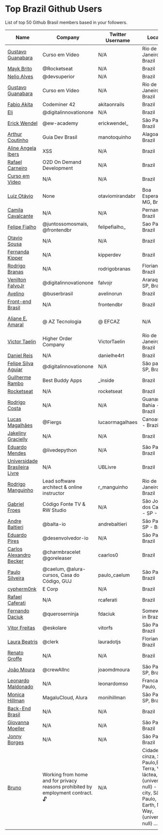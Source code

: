 # Top Brazil Github Users

List of top 50 Github Brasil members based in your followers.

<!-- START TOP USERS -->
| Name | Company | Twitter Username | Location | Repositories |
|------|---------|------------------|----------|--------------|
| [Gustavo Guanabara](https://github.com/gustavoguanabara) | Curso em Vídeo | N/A | Rio de Janeiro, Brazil | 8 |
| [Mayk Brito](https://github.com/maykbrito) | @Rocketseat  | N/A | Brazil | 144 |
| [Nelio Alves](https://github.com/acenelio) | @devsuperior  | N/A | Brazil | 288 |
| [Gustavo Guanabara](https://github.com/professorguanabara) | Curso em Vídeo | N/A | Rio de Janeiro, Brazil | 6 |
| [Fabio Akita](https://github.com/akitaonrails) | Codeminer 42 | akitaonrails | Brazil | 127 |
| [Eli](https://github.com/elidianaandrade) | @digitalinnovationone | N/A | Brazil | 7 |
| [Erick Wendel](https://github.com/ErickWendel) | @ew-academy  | erickwendel_ | São Paulo - Brazil | 324 |
| [Arthur Coutinho](https://github.com/arthurspk) | Guia Dev Brasil | manotoquinho | Alagoas, Brazil | 161 |
| [Aline Angela Ibers](https://github.com/alineai18) | XSS | N/A | Brazil | 4 |
| [Rafael Carneiro](https://github.com/Rafaelmdcarneiro) | O2D On Demand Development | N/A | Brazil | 285 |
| [Curso em Vídeo](https://github.com/cursoemvideo) | N/A | N/A | Brazil | 5 |
| [Luiz Otávio](https://github.com/luizomf) | None | otaviomirandabr | Boa Esperança, MG, Brazil | 111 |
| [Camila Cavalcante](https://github.com/cami-la) | N/A | N/A | Pernambuco, Brazil | 163 |
| [Felipe Fialho](https://github.com/felipefialho) | @juntossomosmais, @frontendbr  | felipefialho_ | Sao Paulo - Brazil | 37 |
| [Otavio Sousa](https://github.com/otaviossousa) | N/A | N/A | Brazil | 43 |
| [Fernanda Kipper](https://github.com/Fernanda-Kipper) | N/A | kipperdev | Brazil | 82 |
| [Rodrigo Branas](https://github.com/rodrigobranas) | N/A | rodrigobranas | Florianópolis, Brazil | 303 |
| [Venilton FalvoJr](https://github.com/falvojr) | @digitalinnovationone | falvojr | Araraquara-SP, Brazil | 65 |
| [Avelino](https://github.com/avelino) | @buserbrasil | avelinorun | Brazil | 225 |
| [Front-end Brasil](https://github.com/frontendbr) | N/A | frontendbr | Brazil | 4 |
| [Aliane E. Amaral](https://github.com/AlianeAmaral) | @ AZ Tecnologia | @ EFCAZ | N/A | Campo Grande, MS - Brazil | 28 |
| [Victor Taelin](https://github.com/VictorTaelin) | Higher Order Company | VictorTaelin | Rio de Janeiro, Brazil | 239 |
| [Daniel Reis](https://github.com/danielhe4rt) | N/A | danielhe4rt | Brazil | 210 |
| [Felipe Silva Aguiar](https://github.com/felipeAguiarCode) | @digitalinnovationone | N/A | São paulo - SP, Brazil | 58 |
| [Guilherme Rambo](https://github.com/insidegui) | Best Buddy Apps | _inside | Brazil | 209 |
| [Rocketseat](https://github.com/Rocketseat) | N/A | rocketseat | Brazil | 32 |
| [Rodrigo Costa](https://github.com/Rodrigo-Cn) | N/A | N/A | Guanambi - Bahia - Brazil | 36 |
| [Lucas Magalhães](https://github.com/lucasrmagalhaes) | @Fiergs | lucaormagalhaes | Canoas, RS - Brazil | 183 |
| [Jakeliny Gracielly](https://github.com/jakeliny) | N/A | N/A | Brazil | 14 |
| [Eduardo Mendes](https://github.com/dunossauro) | @livedepython | N/A | São Paulo, Brazil | 185 |
| [Universidade Brasileira Livre](https://github.com/Universidade-Livre) | N/A | UBLivre | Brazil | 17 |
| [Rodrigo Manguinho](https://github.com/rmanguinho) | Lead software architect & online instructor | r_manguinho | Rio de Janeiro, Brazil | 11 |
| [Gabriel Froes](https://github.com/gabrielfroes) | Código Fonte TV & RW Studio | N/A | São José dos Campos - SP - Brazil | 36 |
| [Andre Baltieri](https://github.com/andrebaltieri) | @balta-io | andrebaltieri | São Paulo, SP - Brazil | 419 |
| [Eduardo Pires](https://github.com/EduardoPires) | @desenvolvedor-io  | N/A | São Paulo - Brazil | 79 |
| [Carlos Alexandro Becker](https://github.com/caarlos0) | @charmbracelet @goreleaser | caarlos0 | Brazil | 108 |
| [Paulo Silveira](https://github.com/peas) | @caelum, @alura-cursos, Casa do Código, GUJ  | paulo_caelum | São Paulo, Brazil | 16 |
| [cypherm0nk](https://github.com/cypherm0nk) | E Corp | N/A | Brazil | 10 |
| [Rafael Caferati](https://github.com/rcaferati) | N/A | rcaferati | Brazil | 6 |
| [Fernando Daciuk](https://github.com/fdaciuk) | @queroserninja | fdaciuk | Somewhere in Brazil | 201 |
| [Vitor Freitas](https://github.com/vitorfs) | @eskolare | vitorfs | São Paulo, Brazil | 46 |
| [Laura Beatris](https://github.com/LauraBeatris) | @clerk | lauradotjs | Florianópolis, Brazil | 119 |
| [Renato Groffe](https://github.com/renatogroffe) | N/A | N/A | Brazil | 1661 |
| [João Moura](https://github.com/joaomdmoura) | @crewAIInc | joaomdmoura | São Paulo, SP, Brazil | 72 |
| [Leonardo Maldonado](https://github.com/leonardomso) | N/A | leonardomso | Franca, São Paulo, Brazil | 60 |
| [Monica Hillman](https://github.com/MonicaHillman) | MagaluCloud, Alura  | monihillman | São Paulo - SP, Brazil | 75 |
| [Back-End Brasil](https://github.com/backend-br) | N/A | N/A | Brazil | 9 |
| [Giovanna Moeller](https://github.com/giovannamoeller) | N/A | N/A | São Paulo, Brazil | 53 |
| [Jonny Borges](https://github.com/jonataslaw) | N/A | N/A | São Paulo, Brazil | 273 |
| [Bruno](https://github.com/bhza) | Working from home and  for privacy reasons prohibited by employment contract. 🔓 | N/A | Cidade cinza, <Grande> São Paulo,Brasil, Terra, Via láctea, {universo: null}  - Gray city, <Great> São Paulo, Brazil, Earth, Milky Way, {universe: null} .... ✴️ 🚀 | 97 |
<!-- END TOP USERS -->
